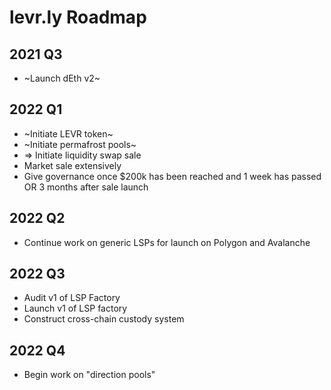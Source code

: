 # levr.ly Roadmap
## 2021 Q3
* ~Launch dEth v2~

## 2022 Q1
* ~Initiate LEVR token~
* ~Initiate permafrost pools~
* => Initiate liquidity swap sale
* Market sale extensively
* Give governance once $200k has been reached and 1 week has passed OR 3 months after sale launch

## 2022 Q2
* Continue work on generic LSPs for launch on Polygon and Avalanche

## 2022 Q3
* Audit v1 of LSP Factory
* Launch v1 of LSP factory
* Construct cross-chain custody system

## 2022 Q4
* Begin work on "direction pools"

